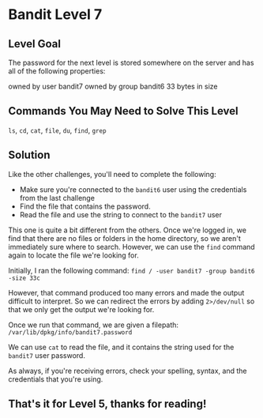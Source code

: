 # Bandit Level 7

## Level Goal

The password for the next level is stored somewhere on the
server and has all of the following properties:

  owned by user bandit7
  owned by group bandit6
  33 bytes in size
  
## Commands You May Need to Solve This Level

`ls`, `cd`, `cat`, `file`, `du`, `find`, `grep`

## Solution

Like the other challenges, you'll need to complete the following:

- Make sure you're connected to the `bandit6` user using the credentials from the last challenge
- Find the file that contains the password.
- Read the file and use the string to connect to the `bandit7` user

This one is quite a bit different from the others. Once we're logged in, we find that there are no files or folders in the home directory,
so we aren't immediately sure where to search. However, we can use the `find` command again to locate the file we're looking for.

Initially, I ran the following command:
`find / -user bandit7 -group bandit6 -size 33c`

However, that command produced too many errors and made the output difficult to interpret. So we can redirect the errors by adding `2>/dev/null`
so that we only get the output we're looking for.

Once we run that command, we are given a filepath:
`/var/lib/dpkg/info/bandit7.password`

We can use `cat` to read the file, and it contains the string used for the `bandit7` user password.

As always, if you're receiving errors, check your spelling, syntax, and the credentials that you're using.

## That's it for Level 5, thanks for reading!
